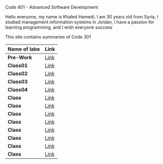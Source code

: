 Code 401 - Advanced Software Development

Hello everyone, my name is Khaled Hamedi, I am 30 years old from Syria, I studied management information systems in Jordan, I have a passion for learning programming, and I wish everyone success

This site contains summaries of Code 301

| **Name of labe** | **Link**           |
| ---------------- | ------------------ |
| **Pre-Work**     | [Link](read00.md)  |
| **Class01**      | [Link](read01.md)  |
| **Class02**      | [Link](read02.md)  |
| **Class03**      | [Link](read03.md)  |
| **Class04**      | [Link](read04.md)  |
| **Class**        | [Link](Class06.md) |
| **Class**        | [Link](Class07.md) |
| **Class**        | [Link](Class08.md) |
| **Class**        | [Link](Class09.md) |
| **Class**        | [Link](Class10.md) |
| **Class**        | [Link](Class11.md) |
| **Class**        | [Link](Class12.md) |
| **Class**        | [Link](Class13.md) |
